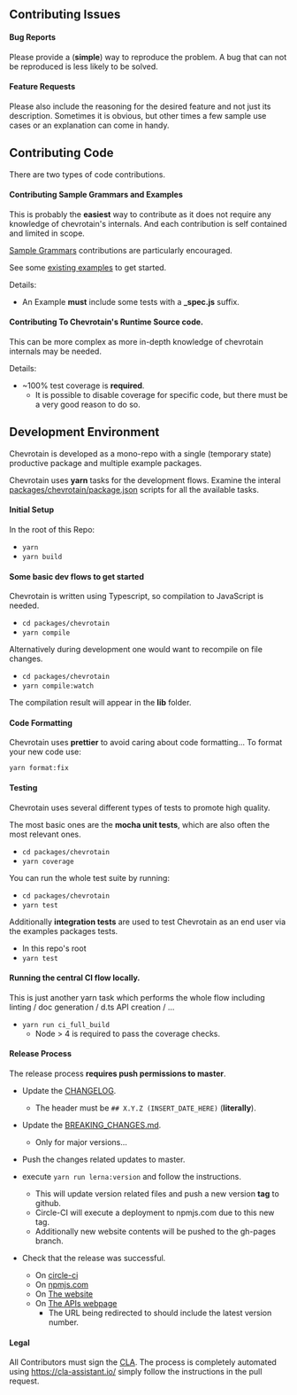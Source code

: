 ## Contributing Issues

#### Bug Reports

Please provide a (**simple**) way to reproduce the problem.
A bug that can not be reproduced is less likely to be solved.

#### Feature Requests

Please also include the reasoning for the desired feature and not just its description.
Sometimes it is obvious, but other times a few sample use cases or an explanation
can come in handy.

## Contributing Code

There are two types of code contributions.

#### Contributing Sample Grammars and Examples

This is probably the **easiest** way to contribute as it does not require any knowledge of chevrotain's internals.
And each contribution is self contained and limited in scope.

[Sample Grammars][sample_grammars] contributions are particularly encouraged.

See some [existing examples][examples] to get started.

Details:

-   An Example **must** include some tests with a **\_spec.js** suffix.

#### Contributing To Chevrotain's Runtime Source code.

This can be more complex as more in-depth knowledge of chevrotain internals may be needed.

Details:

-   ~100% test coverage is **required**.
    -   It is possible to disable coverage for specific code, but there must be a very good reason to do so.

## Development Environment

Chevrotain is developed as a mono-repo with a single (temporary state) productive package
and multiple example packages.

Chevrotain uses **yarn** tasks for the development flows.
Examine the interal [packages/chevrotain/package.json][package] scripts for all the available tasks.

#### Initial Setup

In the root of this Repo:

-   `yarn`
-   `yarn build`

#### Some basic dev flows to get started

Chevrotain is written using Typescript, so compilation to JavaScript is needed.

-   `cd packages/chevrotain`
-   `yarn compile`

Alternatively during development one would want to recompile on file changes.

-   `cd packages/chevrotain`
-   `yarn compile:watch`

The compilation result will appear in the **lib** folder.

#### Code Formatting

Chevrotain uses **prettier** to avoid caring about code formatting...
To format your new code use:

`yarn format:fix`

#### Testing

Chevrotain uses several different types of tests to promote high quality.

The most basic ones are the **mocha unit tests**, which are also often the most relevant ones.

-   `cd packages/chevrotain`
-   `yarn coverage`

You can run the whole test suite by running:

-   `cd packages/chevrotain`
-   `yarn test`

Additionally **integration tests** are used to test Chevrotain as an end user via the examples packages
tests.

-   In this repo's root
-   `yarn test`

#### Running the central CI flow locally.

This is just another yarn task which performs the whole flow
including linting / doc generation / d.ts API creation / ...

-   `yarn run ci_full_build`
    -   Node > 4 is required to pass the coverage checks.

#### Release Process

The release process **requires push permissions to master**.

-   Update the [CHANGELOG](./packages/chevrotain/docs/changes/CHANGELOG.md).
    -   The header must be `## X.Y.Z (INSERT_DATE_HERE)` (**literally**).
-   Update the [BREAKING_CHANGES.md](./packages/chevrotain/docs/changes/BREAKING_CHANGES.md).
    -   Only for major versions...
-   Push the changes related updates to master.
-   execute `yarn run lerna:version` and follow the instructions.
    -   This will update version related files and push a new version **tag** to github.
    -   Circle-CI will execute a deployment to npmjs.com due to this new tag.
    -   Additionally new website contents will be pushed to the gh-pages branch.
-   Check that the release was successful.

    -   On [circle-ci](https://circleci.com/gh/SAP/chevrotain)
    -   On [npmjs.com](https://www.npmjs.com/package/chevrotain)
    -   On [The website](https://sap.github.io/chevrotain/docs/changes/CHANGELOG.html)
    -   On [The APIs webpage](https://sap.github.io/chevrotain/documentation/)
        -   The URL being redirected to should include the latest version number.

#### Legal

All Contributors must sign the [CLA][cla].
The process is completely automated using https://cla-assistant.io/
simply follow the instructions in the pull request.

[examples]: https://github.com/SAP/chevrotain/tree/master/examples
[sample_grammars]: https://github.com/SAP/chevrotain/tree/master/examples/grammars
[cla]: https://cla-assistant.io/SAP/chevrotain
[package]: https://github.com/SAP/chevrotain/blob/master/packages/chevrotain/package.json
